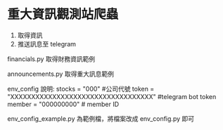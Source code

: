 # 重大資訊觀測站爬蟲

1. 取得資訊
2. 推送訊息至 telegram

financials.py 取得財務資訊範例

announcements.py 取得重大訊息範例

env_config 說明:
stocks = "000" #公司代號
token = "XXXXXXXXXXXXXXXXXXXXXXXXXXXXXXXXXX" #telegram bot token
member = "000000000" # member ID

env_config_example.py 為範例檔，將檔案改成 env_config.py 即可
